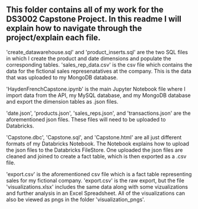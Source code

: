## This folder contains all of my work for the DS3002 Capstone Project. In this readme I will explain how to navigate through the project/explain each file.


'create_datawarehouse.sql' and 'product_inserts.sql' are the two SQL files in which I create the product and date dimensions and populate the corresponding tables. 'sales_rep_data.csv' is the csv file which contains the data for the fictional sales represenatatives at the company. This is the data that was uploaded to my MongoDB database.

'HaydenFrenchCapstone.ipynb' is the main Jupyter Notebook file where I import data from the API, my MySQL database, and my MongoDB database and export the dimension tables as .json files.

'date.json', 'products.json', 'sales_reps.json', and 'transactions.json' are the aforementioned json files. These files will need to be uploaded to Databricks.

'Capstone.dbc', 'Capstone.sql', and 'Capstone.html' are all just different formats of my Databricks Notebook. The Notebook explains how to upload the json files to the Databricks FileStore. One uploaded the json files are cleaned and joined to create a fact table, which is then exported as a .csv file.

'export.csv' is the aforementioned csv file which is a fact table representing sales for my fictional company. 'export.csv' is the raw export, but the file 'visualizations.xlsx' includes the same data along with some vizualizations and further analysis in an Excel Spreadsheet. All of the visualizations can also be viewed as pngs in the folder 'visualization_pngs'.
